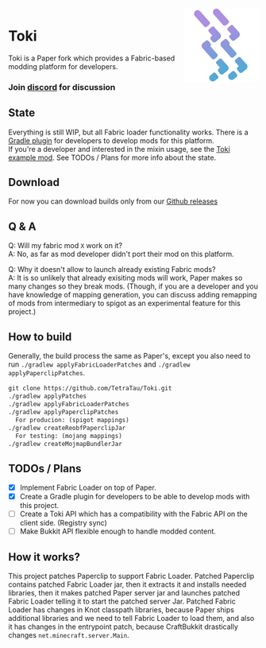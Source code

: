 <img src="toki_logo.png" align="right" width="150" height="150"/>

# Toki

Toki is a Paper fork which provides a Fabric-based modding platform for developers.

### Join [discord](https://discord.gg/upTtNyvkNf) for discussion

## State
Everything is still WIP, but all Fabric loader functionality works. There is a [Gradle plugin](https://github.com/TetraTau/tokimak) for developers to develop mods for this platform. \
If you're a developer and interested in the mixin usage, see the [Toki example mod](https://github.com/TetraTau/toki-example-mod/tree/master).
See TODOs / Plans for more info about the state.

## Download
For now you can download builds only from our [Github releases](https://github.com/TetraTau/Toki/releases)

## Q & A
Q: Will my fabric mod `X` work on it? \
A: No, as far as mod developer didn't port their mod on this platform.

Q: Why it doesn't allow to launch already existing Fabric mods? \
A: It is so unlikely that already exisiting mods will work, Paper makes so many changes so they break mods. (Though, if you are a developer and you have knowledge of mapping generation, you can discuss adding remapping of mods from intermediary to spigot as an experimental feature for this project.)

## How to build
Generally, the build process the same as Paper's, except you also need to run `./gradlew applyFabricLoaderPatches` and `./gradlew applyPaperclipPatches`.
```
git clone https://github.com/TetraTau/Toki.git
./gradlew applyPatches
./gradlew applyFabricLoaderPatches
./gradlew applyPaperclipPatches
  For producion: (spigot mappings)
./gradlew createReobfPaperclipJar
  For testing: (mojang mappings)
./gradlew createMojmapBundlerJar
```
## TODOs / Plans
- [x] Implement Fabric Loader on top of Paper.
- [x] Create a Gradle plugin for developers to be able to develop mods with this project.
- [ ] Create a Toki API which has a compatibility with the Fabric API on the client side. (Registry sync)
- [ ] Make Bukkit API flexible enough to handle modded content.

## How it works?
This project patches Paperclip to support Fabric Loader. Patched Paperclip contains patched Fabric Loader jar, then it extracts it and installs needed libraries, then it makes patched Paper server jar and launches patched Fabric Loader telling it to start the patched server Jar. Patched Fabric Loader has changes in Knot classpath libraries, because Paper ships additional libraries and we need to tell Fabric Loader to load them, and also it has changes in the entrypoint patch, because CraftBukkit drastically changes `net.minecraft.server.Main`.
